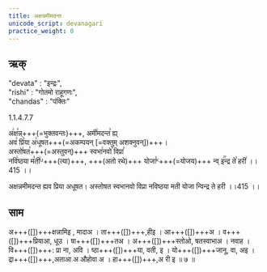 ```yaml
---
title: अक्षन्नमीमदन्त
unicode_script: devanagari
practice_weight: 0
---
```


## ऋक्
"devata" : "इन्द्रः",  
"rishi" : "गोतमो राहूगणः",  
"chandas" : "पंक्तिः"

1.1.4.7.7

अ꣢क्ष꣣न्न्+++(=भुक्तवन्तः)+++, अमी꣢मदन्त꣣ ह्य्  
अव꣢ प्रि꣣या अ꣢धूषत+++(=अकम्पयन् [=वक्तुम् अशक्नुवन्])+++।  
अस्तो꣢षत꣣+++(=अस्तुवन्)+++ स्वभा꣢नवो꣣ विप्रा꣣  
नवि꣢ष्ठया म꣣ती꣢ᵁ+++(त्या)+++, +++(अतो रथे)+++ योजा꣣ᴷ+++(=योजय)+++ न्व् इ꣢꣯न्द्र ते꣣ हरी꣢ ।।415 ।।

अक्षन्नमीमदन्त ह्यव प्रिया अधूषत। अस्तोषत स्वभानवो विप्रा नविष्ठया मती योजा न्विन्द्र ते हरी ।।415 ।।

## साम

<div class="audioEmbed"  caption="गोपालार्यः 2015  " src="https://archive
.org/download/jaiminIya-sAma-gAna-paravastu-tradition-gopAla-2015/axann-amImadanta.mp3"></div>

अ+++([])+++क्षन्नामिइ , मादाअ । ता+++([])+++,हीइ । आ+++([])+++अ । व+++([])+++प्रियाआ, धूउ ।
षा+++([])+++तअ । अ+++([])+++स्तोओ, षतस्वाभाअ । नवाह । वि+++([])+++: प्रा ना, अवि । ष्ठा+++([])+++या,
वती, इ । यो+++([])+++जानू, वा, अइ । द्रा+++([])+++,अताआ अ औहोवा अ । हा+++([])+++,अ री इ ॥ ७ ॥ 

